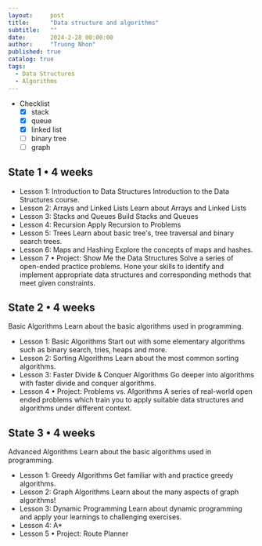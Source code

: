 ```yaml
---
layout:     post
title:      "Data structure and algorithms"
subtitle:   ""
date:       2024-2-28 00:00:00
author:     "Truong Nhon"
published: true
catalog: true
tags:
  - Data Structures
  - Algorithms
---
```

- Checklist
  - [x] stack
  - [x] queue
  - [x] linked list
  - [ ] binary tree
  - [ ] graph

## State 1 • 4 weeks

- Lesson 1: Introduction to Data Structures
Introduction to the Data Structures course.
- Lesson 2: Arrays and Linked Lists
Learn about Arrays and Linked Lists
- Lesson 3: Stacks and Queues
Build Stacks and Queues
- Lesson 4: Recursion
Apply Recursion to Problems
- Lesson 5: Trees
Learn about basic tree's, tree traversal and binary search trees.
- Lesson 6: Maps and Hashing
Explore the concepts of maps and hashes.
- Lesson 7 • Project: Show Me the Data Structures
Solve a series of open-ended practice problems. Hone your skills to identify and implement appropriate data structures and corresponding methods that meet given constraints.

## State 2 • 4 weeks

Basic Algorithms
Learn about the basic algorithms used in programming.

- Lesson 1: Basic Algorithms
Start out with some elementary algorithms such as binary search, tries, heaps and more.
- Lesson 2: Sorting Algorithms
Learn about the most common sorting algorithms.
- Lesson 3: Faster Divide & Conquer Algorithms
Go deeper into algorithms with faster divide and conquer algorithms.
- Lesson 4 • Project: Problems vs. Algorithms
A series of real-world open ended problems which train you to apply suitable data structures and algorithms under different context.

## State 3 • 4 weeks

Advanced Algorithms
Learn about the basic algorithms used in programming.

- Lesson 1: Greedy Algorithms
Get familiar with and practice greedy algorithms.
- Lesson 2: Graph Algorithms
Learn about the many aspects of graph algorithms!
- Lesson 3: Dynamic Programming
Learn about dynamic programming and apply your learnings to challenging exercises.
- Lesson 4: A*
- Lesson 5 • Project: Route Planner
